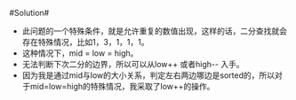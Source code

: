 #Solution#

*	此问题的一个特殊条件，就是允许重复的数值出现，这样的话，二分查找就会存在特殊情况，比如1，3，1，1，1。
*	这种情况下，mid = low = high。
*	无法判断下次二分的边界，所以可以从low++ 或者high-- 入手。
*	因为我是通过mid与low的大小关系，判定左右两边哪边是sorted的，所以对于mid=low=high的特殊情况，我采取了low++的操作。